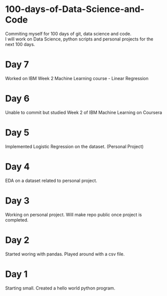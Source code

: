 # 100-days-of-Data-Science-and-Code
Commiting myself for 100 days of git, data science and code.<br/>
I will work on Data Science, python scripts and personal projects for the next 100 days.

# Day 7
Worked on IBM Week 2 Machine Learning course - Linear Regression

# Day 6 
Unable to commit but studied Week 2 of IBM Machine Learning on Coursera

# Day 5
Implemented Logistic Regression on the dataset. (Personal Project)


# Day 4
EDA on a dataset related to personal project.

# Day 3
Working on personal project.
Will make repo public once project is completed.

# Day 2
Started woring with pandas.
Played around with a csv file.

# Day 1 
Starting small. Created a hello world python program. 
